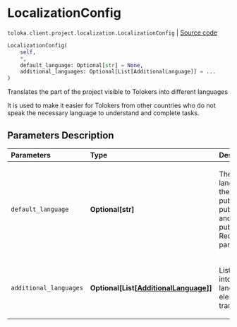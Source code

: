 # LocalizationConfig
`toloka.client.project.localization.LocalizationConfig` | [Source code](https://github.com/Toloka/toloka-kit/blob/v1.0.2/src/client/project/localization.py#L47)

```python
LocalizationConfig(
    self,
    *,
    default_language: Optional[str] = None,
    additional_languages: Optional[List[AdditionalLanguage]] = ...
)
```

Translates the part of the project visible to Tolokers into different languages


It is used to make it easier for Tolokers from other countries who do not speak the necessary language to
understand and complete tasks.

## Parameters Description

| Parameters | Type | Description |
| :----------| :----| :-----------|
`default_language`|**Optional\[str\]**|<p>The source language used in the fields public_name, public_description, and public_instructions. Required parameter.</p>
`additional_languages`|**Optional\[List\[[AdditionalLanguage](toloka.client.project.localization.AdditionalLanguage.md)\]\]**|<p>List of translations into other languages. One element - one translation.</p>
